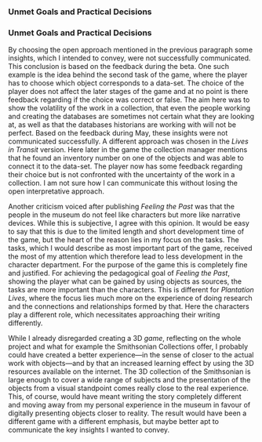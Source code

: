 ### Unmet Goals and Practical Decisions

### Unmet Goals and Practical Decisions

By choosing the open approach mentioned in the previous paragraph some insights, which I intended to convey, were not successfully communicated. This conclusion is based on the feedback during the beta. One such example is the idea behind the second task of the game, where the player has to choose which object corresponds to a data-set. The choice of the player does not affect the later stages of the game and at no point is there feedback regarding if the choice was correct or false. The aim here was to show the volatility of the work in a collection, that even the people working and creating the databases are sometimes not certain what they are looking at, as well as that the databases historians are working with will not be perfect. Based on the feedback during May, these insights were not communicated successfully. A different approach was chosen in the *Lives in Transit* version. Here later in the game the collection manager mentions that he found an inventory number on one of the objects and was able to connect it to the data-set. The player now has some feedback regarding their choice but is not confronted with the uncertainty of the work in a collection. I am not sure how I can communicate this without losing the open interpretative approach.

Another criticism voiced after publishing *Feeling the Past* was that the people in the museum do not feel like characters but more like narrative devices. While this is subjective, I agree with this opinion. It would be easy to say that this is due to the limited length and short development time of the game, but the heart of the reason lies in my focus on the tasks. The tasks, which I would describe as most important part of the game, received the most of my attention which therefore lead to less development in the character department. For the purpose of the game this is completely fine and justified. For achieving the pedagogical goal of *Feeling the Past*, showing the player what can be gained by using objects as sources, the tasks are more important than the characters. This is different for *Plantation Lives*, where the focus lies much more on the experience of doing research and the connections and relationships formed by that. Here the characters play a different role, which necessitates approaching their writing differently.

While I already disregarded creating a 3D *game*, reflecting on the whole project and what for example the Smithsonian Collections offer, I probably could have created a better experience—in the sense of closer to the actual work with objects—and by that an increased learning effect by using the 3D resources available on the internet. The 3D collection of the Smithsonian is large enough to cover a wide range of subjects and the presentation of the objects from a visual standpoint comes really close to the real experience. This, of course, would have meant writing the story completely different and moving away from my personal experience in the museum in favour of digitally presenting objects closer to reality. The result would have been a different game with a different emphasis, but maybe better apt to communicate the key insights I wanted to convey. 
